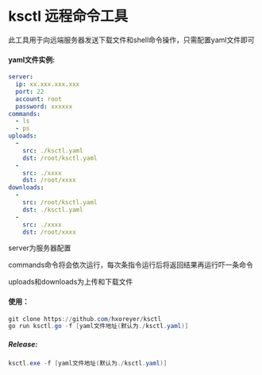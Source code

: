 # ksctl 远程命令工具

此工具用于向远端服务器发送下载文件和shell命令操作，只需配置yaml文件即可

#### yaml文件实例:

```yaml
server:
  ip: xx.xxx.xxx.xxx
  port: 22
  account: root
  password: xxxxxx
commands:
  - ls
  - ps
uploads:
  -
    src: ./ksctl.yaml
    dst: /root/ksctl.yaml
  -
    src: ./xxxx
    dst: /root/xxxx
downloads:
  -
    src: /root/ksctl.yaml
    dst: ./ksctl.yaml
  -
    src: ./xxxx
    dst: /root/xxxx
```

server为服务器配置

commands命令将会依次运行，每次条指令运行后将返回结果再运行吓一条命令

uploads和downloads为上传和下载文件

#### 使用：

```powershell
git clone https://github.com/hxoreyer/ksctl
go run ksctl.go -f [yaml文件地址(默认为./ksctl.yaml)]
```

##### Release:

```powershell
ksctl.exe -f [yaml文件地址(默认为./ksctl.yaml)]
```

